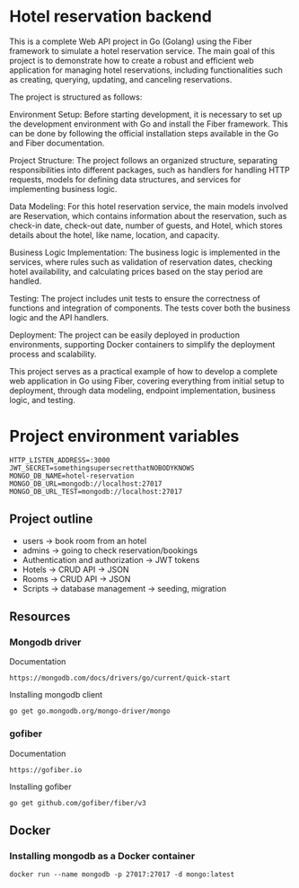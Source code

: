 # Hotel reservation backend

This is a complete Web API project in Go (Golang) using the Fiber framework to simulate a hotel reservation service. The main goal of this project is to demonstrate how to create a robust and efficient web application for managing hotel reservations, including functionalities such as creating, querying, updating, and canceling reservations.

The project is structured as follows:

Environment Setup: Before starting development, it is necessary to set up the development environment with Go and install the Fiber framework. This can be done by following the official installation steps available in the Go and Fiber documentation.

Project Structure: The project follows an organized structure, separating responsibilities into different packages, such as handlers for handling HTTP requests, models for defining data structures, and services for implementing business logic.

Data Modeling: For this hotel reservation service, the main models involved are Reservation, which contains information about the reservation, such as check-in date, check-out date, number of guests, and Hotel, which stores details about the hotel, like name, location, and capacity.

Business Logic Implementation: The business logic is implemented in the services, where rules such as validation of reservation dates, checking hotel availability, and calculating prices based on the stay period are handled.

Testing: The project includes unit tests to ensure the correctness of functions and integration of components. The tests cover both the business logic and the API handlers.

Deployment: The project can be easily deployed in production environments, supporting Docker containers to simplify the deployment process and scalability.

This project serves as a practical example of how to develop a complete web application in Go using Fiber, covering everything from initial setup to deployment, through data modeling, endpoint implementation, business logic, and testing.

# Project environment variables
```
HTTP_LISTEN_ADDRESS=:3000
JWT_SECRET=somethingsupersecretthatNOBODYKNOWS
MONGO_DB_NAME=hotel-reservation
MONGO_DB_URL=mongodb://localhost:27017
MONGO_DB_URL_TEST=mongodb://localhost:27017
```

## Project outline
- users -> book room from an hotel 
- admins -> going to check reservation/bookings 
- Authentication and authorization -> JWT tokens
- Hotels -> CRUD API -> JSON
- Rooms -> CRUD API -> JSON
- Scripts -> database management -> seeding, migration

## Resources
### Mongodb driver 
Documentation
```
https://mongodb.com/docs/drivers/go/current/quick-start
```

Installing mongodb client
```
go get go.mongodb.org/mongo-driver/mongo
```

### gofiber 
Documentation
```
https://gofiber.io
```

Installing gofiber
```
go get github.com/gofiber/fiber/v3
```

## Docker
### Installing mongodb as a Docker container
```
docker run --name mongodb -p 27017:27017 -d mongo:latest 
```
